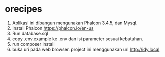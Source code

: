 # orecipes

1. Aplikasi ini dibangun mengunakan Phalcon 3.4.5, dan Mysql.
2. Install Phalcon https://phalcon.io/en-us
3. Run database.sql
4. copy .env.example ke .env dan isi parameter sesuai kebutuhan.
5. run composer install
6. buka uri pada web browser. project ini menggunakan uri http://idy.local
